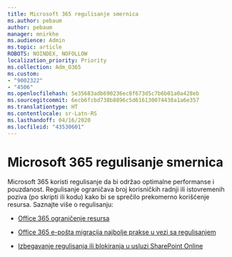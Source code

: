 ```yaml
---
title: Microsoft 365 regulisanje smernica
ms.author: pebaum
author: pebaum
manager: mnirkhe
ms.audience: Admin
ms.topic: article
ROBOTS: NOINDEX, NOFOLLOW
localization_priority: Priority
ms.collection: Adm_O365
ms.custom:
- "9002322"
- "4506"
ms.openlocfilehash: 5e35683adb690236ec8f673d5c7b6b01a0a428eb
ms.sourcegitcommit: 6ecb6fcbd738b8896c5d616130074438a1a6e357
ms.translationtype: HT
ms.contentlocale: sr-Latn-RS
ms.lasthandoff: 04/16/2020
ms.locfileid: "43530601"
---
```

# <a name="microsoft-365-throttle-policies"></a>Microsoft 365 regulisanje smernica

Microsoft 365 koristi regulisanje da bi održao optimalne performanse i pouzdanost. Regulisanje ograničava broj korisničkih radnji ili istovremenih poziva (po skripti ili kodu) kako bi se sprečilo prekomerno korišćenje resursa. Saznajte više o regulisanju:

- [Office 365 ograničenje resursa](https://docs.microsoft.com/office365/Enterprise/office-365-resource-limits)

- [Office 365 e-pošta migracija najbolje prakse u vezi sa regulisanjem](https://docs.microsoft.com/exchange/mailbox-migration/office-365-migration-best-practices#office-365-throttling)

- [Izbegavanje regulisanja ili blokiranja u usluzi SharePoint Online](https://docs.microsoft.com/sharepoint/dev/general-development/how-to-avoid-getting-throttled-or-blocked-in-sharepoint-online)
